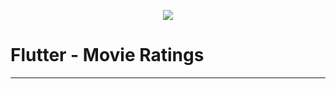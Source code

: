 <p align="center">
<img src="https://github.com/jayrambhia/MovieRatings/blob/master/screenshots/cover.png">
</p>

# Flutter - Movie Ratings

------